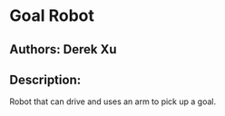 # Goal Robot
## Authors: Derek Xu

## Description:
Robot that can drive and uses an arm to pick up a goal.
